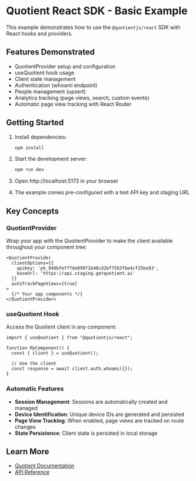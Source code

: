 # Quotient React SDK - Basic Example

This example demonstrates how to use the `@quotientjs/react` SDK with React hooks and providers.

## Features Demonstrated

- QuotientProvider setup and configuration
- useQuotient hook usage
- Client state management
- Authentication (whoami endpoint)
- People management (upsert)
- Analytics tracking (page views, search, custom events)
- Automatic page view tracking with React Router

## Getting Started

1. Install dependencies:
   ```bash
   npm install
   ```

2. Start the development server:
   ```bash
   npm run dev
   ```

3. Open http://localhost:5173 in your browser

4. The example comes pre-configured with a test API key and staging URL

## Key Concepts

### QuotientProvider

Wrap your app with the QuotientProvider to make the client available throughout your component tree:

```tsx
<QuotientProvider
  clientOptions={{
    apiKey: 'pk_949bfeff7de899f1b48cd2bf7563fbe4cf25be93',
    baseUrl: 'https://api.staging.getquotient.ai'
  }}
  autoTrackPageViews={true}
>
  {/* Your app components */}
</QuotientProvider>
```

### useQuotient Hook

Access the Quotient client in any component:

```tsx
import { useQuotient } from "@quotientjs/react";

function MyComponent() {
  const { client } = useQuotient();
  
  // Use the client
  const response = await client.auth.whoami({});
}
```

### Automatic Features

- **Session Management**: Sessions are automatically created and managed
- **Device Identification**: Unique device IDs are generated and persisted
- **Page View Tracking**: When enabled, page views are tracked on route changes
- **State Persistence**: Client state is persisted in local storage

## Learn More

- [Quotient Documentation](https://docs.quotient.com)
- [API Reference](https://api.quotient.com/docs)